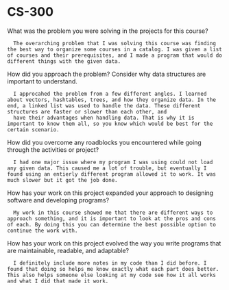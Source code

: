 # CS-300
What was the problem you were solving in the projects for this course?

      The overarching problem that I was solving this course was finding the best way to organize some courses in a catalog. I was given a list of courses and their prerequisites, and I made a program that would do different things with the given data.

How did you approach the problem? Consider why data structures are important to understand.

      I approcahed the problem from a few different angles. I learned about vectors, hashtables, trees, and how they organize data. In the end, a linked list was used to handle the data. These different structures are faster or slower than each other, and 
      have their advantages when handling data. That is why it is important to know them all, so you know which would be best for the certain scenario.

How did you overcome any roadblocks you encountered while going through the activities or project?

      I had one major issue where my program I was using could not load any given data. This caused me a lot of trouble, but eventually I found using an entierly different program allowed it to work. It was much slower but it got the job done.

How has your work on this project expanded your approach to designing software and developing programs?

      My work in this course showed me that there are different ways to approach something, and it is important to look at the pros and cons of each. By doing this you can determine the best possible option to continue the work with.

How has your work on this project evolved the way you write programs that are maintainable, readable, and adaptable?

      I definitely include more notes in my code than I did before. I found that doing so helps me know exactly what each part does better. This also helps someone else looking at my code see how it all works and what I did that made it work.
